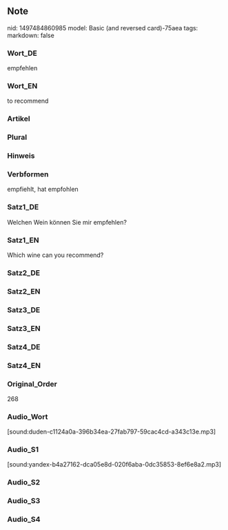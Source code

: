 ## Note
nid: 1497484860985
model: Basic (and reversed card)-75aea
tags: 
markdown: false

### Wort_DE
empfehlen

### Wort_EN
to recommend

### Artikel


### Plural


### Hinweis


### Verbformen
empfiehlt, hat empfohlen

### Satz1_DE
Welchen Wein können Sie mir empfehlen?

### Satz1_EN
Which wine can you recommend?

### Satz2_DE


### Satz2_EN


### Satz3_DE


### Satz3_EN


### Satz4_DE


### Satz4_EN


### Original_Order
268

### Audio_Wort
[sound:duden-c1124a0a-396b34ea-27fab797-59cac4cd-a343c13e.mp3]

### Audio_S1
[sound:yandex-b4a27162-dca05e8d-020f6aba-0dc35853-8ef6e8a2.mp3]

### Audio_S2


### Audio_S3


### Audio_S4

